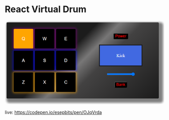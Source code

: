 # React Virtual Drum

![virtual-drum](https://github.com/esepgit/drum-machine/blob/main/assets/drum-machine-preview.png "Virtual drum")

live: https://codepen.io/esepbits/pen/OJqVrda
